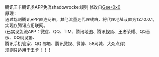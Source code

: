 腾讯王卡腾讯类APP免流shadowrocket规则
修改自[Geek0x0](https://github.com/Geek0x0/TencentWangCardRules)  
原理：  
通过规则腾讯APP直连网络，其他流量走代理线路，将代理地址设置为127.0.0.1，实现仅腾讯应用联网。  
(已实现免流APP：微信、QQ、TIM、腾讯地图、腾讯视频、王者荣耀、QQ音乐、QQ浏览器、  
腾讯手机管家、QQ 邮箱、腾讯微视、微博、58同城、大众点评)  
规则只适用于王卡！！！
